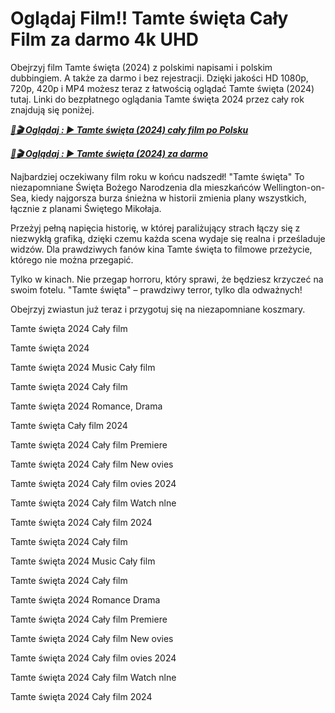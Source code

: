 # Oglądaj Film!! Tamte święta Cały Film za darmo 4k UHD


Obejrzyj film Tamte święta (2024) z polskimi napisami i polskim dubbingiem. A także za darmo i bez rejestracji. Dzięki jakości HD 1080p, 720p, 420p i MP4 możesz teraz z łatwością oglądać Tamte święta (2024) tutaj. Linki do bezpłatnego oglądania Tamte święta 2024 przez cały rok znajdują się poniżej.


<p><b><I><a href="https://r-movies.com/pl/movie/645757/that-christmas-codepl" rel="noopener">📀🎬 Oglądaj : ▶️ Tamte święta (2024) cały film po Polsku</a></I></b></p>

<p><b><I><a href="https://r-movies.com/pl/movie/645757/that-christmas-codepl" rel="noopener">📀🎬 Oglądaj : ▶️ Tamte święta (2024) za darmo</a></I></b></p>


Najbardziej oczekiwany film roku w końcu nadszedł! "Tamte święta" To niezapomniane Święta Bożego Narodzenia dla mieszkańców Wellington-on-Sea, kiedy najgorsza burza śnieżna w historii zmienia plany wszystkich, łącznie z planami Świętego Mikołaja.

Przeżyj pełną napięcia historię, w której paraliżujący strach łączy się z niezwykłą grafiką, dzięki czemu każda scena wydaje się realna i prześladuje widzów. Dla prawdziwych fanów kina Tamte święta to filmowe przeżycie, którego nie można przegapić.

Tylko w kinach. Nie przegap horroru, który sprawi, że będziesz krzyczeć na swoim fotelu. "Tamte święta" – prawdziwy terror, tylko dla odważnych!

Obejrzyj zwiastun już teraz i przygotuj się na niezapomniane koszmary.

Tamte święta 2024 Cały film

Tamte święta 2024

Tamte święta 2024 Music Cały film

Tamte święta 2024 Cały film

Tamte święta 2024 Romance, Drama

Tamte święta Cały film 2024

Tamte święta 2024 Cały film Premiere

Tamte święta 2024 Cały film New ovies

Tamte święta 2024 Cały film ovies 2024

Tamte święta 2024 Cały film Watch nlne

Tamte święta 2024 Cały film 2024

Tamte święta 2024 Cały film

Tamte święta 2024 Music Cały film

Tamte święta 2024 Cały film

Tamte święta 2024 Romance Drama

Tamte święta 2024 Cały film Premiere

Tamte święta 2024 Cały film New ovies

Tamte święta 2024 Cały film ovies 2024

Tamte święta 2024 Cały film Watch nlne

Tamte święta 2024 Cały film 2024
